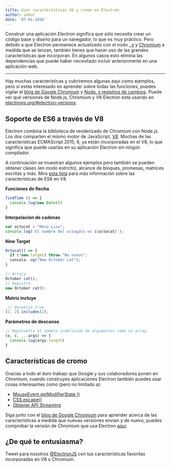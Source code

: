 ```yaml
---
title: Usar características V8 y cromo en Electron
author: señor
date: '07-01-2016'
---
```


Construir una aplicación Electron significa que sólo necesita crear un código base y diseño para un navegador, lo que es muy práctico. Pero debido a que Electron permanece actualizado con el nodo [. s](http://nodejs.org) y [Chromium](https://www.chromium.org) a medida que se lanzan, también tienes que hacer uso de las grandes características que incorporan. En algunos casos esto elimina las dependencias que puede haber necesitado incluir anteriormente en una aplicación web.

---

Hay muchas características y cubriremos algunas aquí como ejemplos, pero si estás interesado en aprender sobre todas las funciones, puedes vigilar el [blog de Google Chromium](http://blog.chromium.org) y [Nodo. s registros de cambios](https://nodejs.org/en/download/releases). Puede ver qué versiones de Node.js, Chromium y V8 Electron está usando en [electronjs.org/#electron-versions](https://electronjs.org/#electron-versions).

## Soporte de ES6 a través de V8

Electron combina la biblioteca de renderizado de Chromium con Node.js. Los dos comparten el mismo motor de JavaScript, [V8](https://developers.google.com/v8). Muchas de las características ECMAScript 2015, 6, ya están incorporadas en el V8, lo que significa que puede usarlas en su aplicación Electron sin ningún compilador.

A continuación se muestran algunos ejemplos pero también se pueden obtener clases (en modo estricto), alcance de bloques, promesas, matrices escritas y más. Mira [esta lista](https://nodejs.org/en/docs/es6/) para más información sobre las características de ES6 en V8.

**Funciones de flecha**

```js
findTime () => {
  console.log(new Date())
}
```
**Interpolación de cadenas**

```js
var octocat = "Mona Lisa";
console.log(`El nombre del octogato es ${octocat}`);
```

**New Target**

```js
Octocat() => {
  if (!new.target) throw "No nuevo";
  consola. og("New October cat");
}

// Arroja
October cat();
// Registra
new October cat();
```

**Matriz incluye**

```js
 // Devuelve true
[1, 2].includes(2);
```

**Parámetros de descanso**

```js
// Representa el número indefinido de argumentos como un array
(o, c, ...args) => {
  console.log(args.length)
}
```

## Características de cromo

Gracias a todo el duro trabajo que Google y sus colaboradores ponen en Chromium, cuando construyes aplicaciones Electron también puedes usar cosas interesantes como (pero no limitado a):

- [MouseEvent.getModifierState ()](https://googlechrome.github.io/samples/mouseevent-get-modifier-state/index.html)
- [CSS.escape()](https://googlechrome.github.io/samples/css-escape/index.html)
- [Obtener API Streaming](https://googlechrome.github.io/samples/fetch-api/fetch-response-stream.html)

Siga junto con el [blog de Google Chromium](http://blog.chromium.org) para aprender acerca de las características a medida que nuevas versiones envían y de nuevo, puedes comprobar la versión de Chromium que usa Electron [aquí](https://electronjs.org/#electron-versions).

## ¿De qué te entusiasma?

Tweet para nosotros [@ElectronJS](https://twitter.com/electronjs) con tus características favoritas incorporadas en V8 o Chromium.

